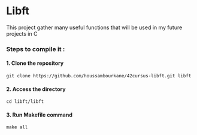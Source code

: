 # Libft
This project gather many useful functions that will be used in my future projects in C

### Steps to compile it :
#### 1. Clone the repository
```
git clone https://github.com/houssambourkane/42cursus-libft.git libft
```
#### 2. Access the directory
```
cd libft/libft
```
#### 3. Run Makefile command
```
make all
```
